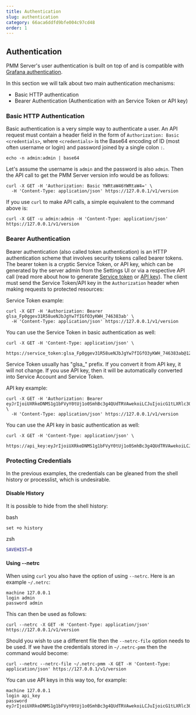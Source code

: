 ```yaml
---
title: Authentication
slug: authentication
category: 66aca6ddfd9bfe004c97cd48
order: 1
---
```


## Authentication

PMM Server's user authentication is built on top of and is compatible with [Grafana authentication](https://grafana.com/docs/grafana/latest/auth/grafana/).

In this section we will talk about two main authentication mechanisms:

- Basic HTTP authentication
- Bearer Authentication (Authentication with an Service Token or API key)

### Basic HTTP Authentication

Basic authentication is a very simple way to authenticate a user. An API request must contain a header field in the form of `Authorization: Basic <credentials>`, where `<credentials>` is the Base64 encoding of ID (most often username or login) and password joined by a single colon `:`.

```shell
echo -n admin:admin | base64
```

Let's assume the username is `admin` and the password is also `admin`. Then the API call to get the PMM Server version info would be as follows:

```shell
curl -X GET -H 'Authorization: Basic YWRtaW46YWRtaW4=' \
  -H 'Content-Type: application/json' https://127.0.0.1/v1/version
```

If you use `curl` to make API calls, a simple equivalent to the command above is:

```shell
curl -X GET -u admin:admin -H 'Content-Type: application/json' https://127.0.0.1/v1/version
```

### Bearer Authentication

Bearer authentication (also called token authentication) is an HTTP authentication scheme that involves security tokens called bearer tokens. The bearer token is a cryptic Service Token, or API key, which can be generated by the server admin from the Settings UI or via a respective API call (read more about how to generate <a href="https://docs.percona.com/percona-monitoring-and-management/details/api.html#generate-service-token">Service token</a> or <a href="https://docs.percona.com/percona-monitoring-and-management/details/api.html#generate-api-keys">API key</a>). The client must send the Service Token/API key in the `Authorization` header when making requests to protected resources:

Service Token example:
```shell
curl -X GET -H 'Authorization: Bearer glsa_Fp0ggev31R58ueNJbJgYw7fIGfO3yKWH_746383ab' \
  -H 'Content-Type: application/json' https://127.0.0.1/v1/version
```

You can use the Service Token in basic authentication as well:

```shell
curl -X GET -H 'Content-Type: application/json' \
  https://service_token:glsa_Fp0ggev31R58ueNJbJgYw7fIGfO3yKWH_746383ab@127.0.0.1/v1/version
```
Service Token usually has "glsa_" prefix. If you convert it from API key, it will not change. If you use API key, then it will be automatically converted into Service Account and Service Token.

API key example:
```shell
curl -X GET -H 'Authorization: Bearer eyJrIjoiUXRkeDNMS1g1bFVyY0tUj1o0SmhBc3g4QUdTRVAwekoiLCJuIjoicG1tLXRlc3QiLCJpZCI6MX0=' \
  -H 'Content-Type: application/json' https://127.0.0.1/v1/version
```

You can use the API key in basic authentication as well:

```shell
curl -X GET -H 'Content-Type: application/json' \
  https://api_key:eyJrIjoiUXRkeDNMS1g1bFVyY0tUj1o0SmhBc3g4QUdTRVAwekoiLCJuIjoicG1tLXRlc3QiLCJpZCI6MX0=@127.0.0.1/v1/version
```

### Protecting Credentials

In the previous examples, the credentials can be gleaned from the shell history or processlist, which is undesirable.

#### Disable History

It is possible to hide from the shell history:

bash

```shell
set +o history
```

zsh

```zsh
SAVEHIST=0
```

#### Using --netrc

When using `curl` you also have the option of using `--netrc`. Here is an example `~/.netrc`:

```
machine 127.0.0.1
login admin
password admin
```

This can then be used as follows:

```shell
curl --netrc -X GET -H 'Content-Type: application/json' https://127.0.0.1/v1/version
```

Should you wish to use a different file then the `--netrc-file` option needs to be used. If we have the credentials stored in `~/.netrc-pmm` then the command would become:

```shell
curl --netrc --netrc-file ~/.netrc-pmm -X GET -H 'Content-Type: application/json' https://127.0.0.1/v1/version
```

You can use API keys in this way too, for example:

```
machine 127.0.0.1
login api_key
password eyJrIjoiUXRkeDNMS1g1bFVyY0tUj1o0SmhBc3g4QUdTRVAwekoiLCJuIjoicG1tLXRlc3QiLCJpZCI6MX0=
```
